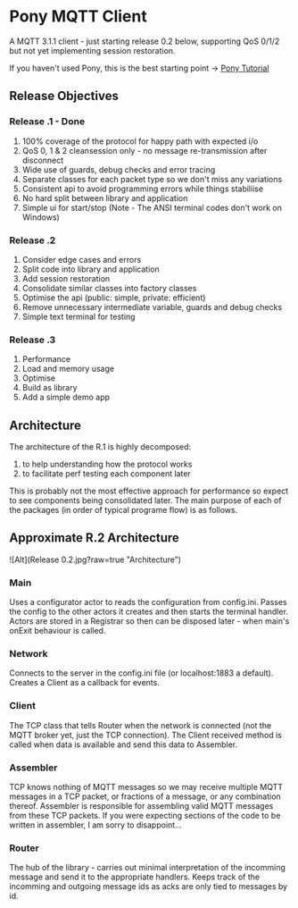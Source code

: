 # Pony MQTT Client #

A MQTT 3.1.1 client - just starting release 0.2 below, supporting QoS 0/1/2 but
 not yet implementing session restoration.

If you haven't used Pony, this is the best starting point -> [Pony Tutorial](https://tutorial.ponylang.io/index.html)

## Release Objectives ##

### Release .1 - Done ###

1. 100% coverage of the protocol for happy path with expected i/o
2. QoS 0, 1 & 2 cleansession only - no message re-transmission after disconnect
3. Wide use of guards, debug checks and error tracing
4. Separate classes for each packet type so we don't miss any variations
5. Consistent api to avoid programming errors while things stabiliise
6. No hard split between library and application
7. Simple ui for start/stop (Note - The ANSI terminal codes don't work on Windows)

### Release .2 ###

1. Consider edge cases and errors
2. Split code into library and application
3. Add session restoration 
4. Consolidate similar classes into factory classes
5. Optimise the api (public: simple, private: efficient)  
6. Remove unnecessary intermediate variable, guards and debug checks
7. Simple text terminal for testing

### Release .3 ###

1. Performance  
2. Load and memory usage  
3. Optimise
4. Build as library
5. Add a simple demo app

## Architecture ##

The architecture of the R.1 is highly decomposed:

1. to help understanding how the protocol works
2. to facilitate perf testing each component later

This is probably not the most effective approach for performance so expect to see components
being consolidated later. The main purpose of each of the packages (in order of typical programe flow) is as follows.


## Approximate R.2 Architecture ## 

![Alt](Release 0.2.jpg?raw=true "Architecture")

### Main ###

Uses a configurator actor to reads the configuration from config.ini. Passes the config to
the other actors it creates and then starts the terminal handler. Actors are stored in a
Registrar so then can be disposed later - when main's onExit behaviour is called.

### Network ###

Connects to the server in the config.ini file (or localhost:1883 a default). Creates a Client as a callback for events.

### Client ###

The TCP class that tells Router when the network is connected (not the MQTT broker yet, just the TCP connection). The Client received method is called when data is available and send this
data to Assembler.

### Assembler ###

TCP knows nothing of MQTT messages so we may receive multiple MQTT messages in a TCP packet,
or fractions of a message, or any combination thereof. Assembler is responsible for assembling
valid MQTT messages from these TCP packets. If you were expecting sections of the code to be
written in assembler, I am sorry to disappoint...

### Router ###

The hub of the library - carries out minimal interpretation of the incomming message and send
it to the appropriate handlers. Keeps track of the incomming and outgoing message ids as acks
are only tied to messages by id.
